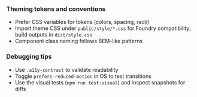 ### Theming tokens and conventions

- Prefer CSS variables for tokens (colors, spacing, radii)
- Import theme CSS under `public/style/*.css` for Foundry compatibility; build outputs in `dist/style.css`
- Component class naming follows BEM-like patterns

### Debugging tips

- Use `.a11y-contrast` to validate readability
- Toggle `prefers-reduced-motion` in OS to test transitions
- Use the visual tests (`npm run test:visual`) and inspect snapshots for diffs
